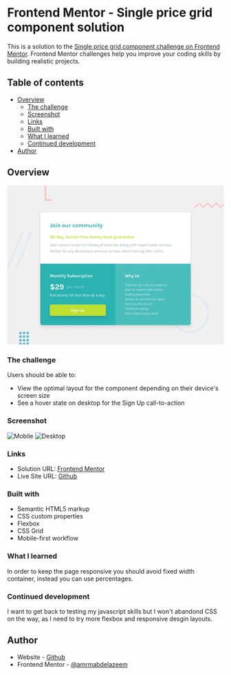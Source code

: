 # Frontend Mentor - Single price grid component solution

This is a solution to the [Single price grid component challenge on Frontend Mentor](https://www.frontendmentor.io/challenges/single-price-grid-component-5ce41129d0ff452fec5abbbc). Frontend Mentor challenges help you improve your coding skills by building realistic projects. 

## Table of contents

- [Overview](#overview)
  - [The challenge](#the-challenge)
  - [Screenshot](#screenshot)
  - [Links](#links)
  - [Built with](#built-with)
  - [What I learned](#what-i-learned)
  - [Continued development](#continued-development)
- [Author](#author)


## Overview

![Design preview for the Single price grid component coding challenge](./design/desktop-preview.jpg)

### The challenge

Users should be able to:

- View the optimal layout for the component depending on their device's screen size
- See a hover state on desktop for the Sign Up call-to-action

### Screenshot

![Mobile](https://i.imgur.com/aB72xfN.jpeg)
![Desktop](https://i.imgur.com/wYIEG06.jpeg)


### Links

- Solution URL: [Frontend Mentor](https://www.frontendmentor.io/solutions/single-price-grid-with-flexbox-grid-and-responsive-desgin-8EDBCOkCcp)
- Live Site URL: [Github](https://amrmabdelazeem.github.io/single-price-grid-component-master/m)


### Built with

- Semantic HTML5 markup
- CSS custom properties
- Flexbox
- CSS Grid
- Mobile-first workflow

### What I learned

In order to keep the page responsive you should avoid fixed width container, instead you can use percentages.

### Continued development

I want to get back to testing my javascript skills but I won't abandond CSS on the way, as I need to try more flexbox and responsive desgin layouts.

## Author

- Website - [Github](https://github.com/amrmabdelazeem)
- Frontend Mentor - [@amrmabdelazeem](https://www.frontendmentor.io/profile/amrmabdelazeem)

